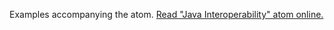 

Examples accompanying the atom.
[Read "Java Interoperability" atom online.](https://stepik.org/lesson/440526/step/1)

